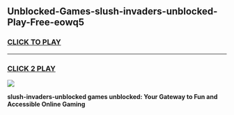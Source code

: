 
## Unblocked-Games-slush-invaders-unblocked-Play-Free-eowq5
<h3>
<a href="https://premium76.site?title=slush-invaders-unblocked&ref=23A">CLICK TO PLAY</a></h3>
<hr>

<h3>
<a href="https://premium76.site?title=slush-invaders-unblocked&ref=23A">CLICK 2 PLAY</a>
  
</h3>

<a href="https://premium76.site?title=slush-invaders-unblocked&ref=23A"><img src="https://clearcache.store/games.png"></a>


**slush-invaders-unblocked games unblocked: Your Gateway to Fun and Accessible Online Gaming**
